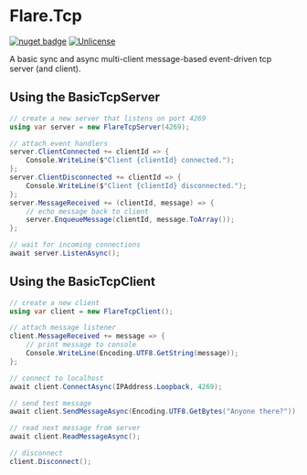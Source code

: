 # Flare.Tcp

[![nuget badge](https://badgen.net/nuget/v/Flare.Tcp)](https://www.nuget.org/packages/Flare.Tcp/)
[![Unlicense](https://img.shields.io/github/license/OpenByteDev/Flare.Tcp)](./UNLICENSE)

A basic sync and async multi-client message-based event-driven tcp server (and client). 

## Using the BasicTcpServer

```csharp
// create a new server that listens on port 4269
using var server = new FlareTcpServer(4269);

// attach event handlers
server.ClientConnected += clientId => {
    Console.WriteLine($"Client {clientId} connected.");
};
server.ClientDisconnected += clientId => {
    Console.WriteLine($"Client {clientId} disconnected.");
};
server.MessageReceived += (clientId, message) => {
    // echo message back to client
    server.EnqueueMessage(clientId, message.ToArray());
};

// wait for incoming connections
await server.ListenAsync();
```

## Using the BasicTcpClient

```csharp
// create a new client
using var client = new FlareTcpClient();

// attach message listener
client.MessageReceived += message => {
    // print message to console
    Console.WriteLine(Encoding.UTF8.GetString(message));
};

// connect to localhost
await client.ConnectAsync(IPAddress.Loopback, 4269);

// send test message
await client.SendMessageAsync(Encoding.UTF8.GetBytes("Anyone there?"));

// read next message from server
await client.ReadMessageAsync();

// disconnect
client.Disconnect();
```


